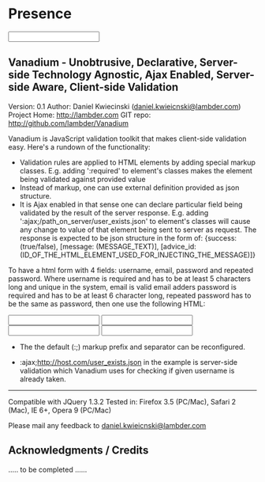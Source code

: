 Presence 
========

<input name="email" id="email" type="text"
                   class="field text large :only_on_blur :required;;email_advice  :email;;email_advice">




Vanadium - Unobtrusive, Declarative, Server-side Technology Agnostic,
Ajax Enabled, Server-side Aware, Client-side Validation
-------------------------------------------------------

Version: 0.1
Author: Daniel Kwiecinski (daniel.kwieicnski@lambder.com)
Project Home: http://lambder.com
GIT repo: http://github.com/lambder/Vanadium


Vanadium is JavaScript validation toolkit that makes client-side validation easy.
Here's a rundown of the functionality:

* Validation rules are applied to HTML elements by adding special markup classes. E.g. adding ':required' to element's classes
makes the element being validated against provided value
* Instead of markup, one can use external definition provided as json structure.
* It is Ajax enabled in that sense one can declare particular field being validated by the result of the server response.
E.g. adding ':ajax;/path_on_server/user_exists.json' to element's classes will cause any change to value of that element being
sent to server as request. The response is expected to be json structure in the form of:
 {success: (true/false), [message: (MESSAGE_TEXT)], [advice_id: (ID_OF_THE_HTML_ELEMENT_USED_FOR_INJECTING_THE_MESSAGE)]}


To have a html form with 4 fields: username, email, password and repeated password.
Where username is required and has to be at least 5 characters long and unique in the system, email is valid email adders
password is required and has to be at least 6 character long, repeated password has to be the same as password, then one use
the following HTML:


<input id="name" class=":required :min_length;5 :ajax;http://host.com/user_exists.json" type="text">
<input id="email" class=":required  :email" type="text">
<input id="pass" class=":required :min_length;6" type="password">
<input id="repeat_pass" class=":same_as;pass" type="password">

* The the default (:;) markup prefix and separator can be reconfigured.

* :ajax;http://host.com/user_exists.json in the example is server-side validation which Vanadium uses for checking if given username
is already taken.



------------------------------------------------------------------------------------------------------------------------


Compatible with JQuery 1.3.2
Tested in: Firefox 3.5 (PC/Mac), Safari 2 (Mac), IE 6+, Opera 9 (PC/Mac)

Please mail any feedback to daniel.kwieicnski@lambder.com



Acknowledgments / Credits
-------------------------

.....  to be completed   ......